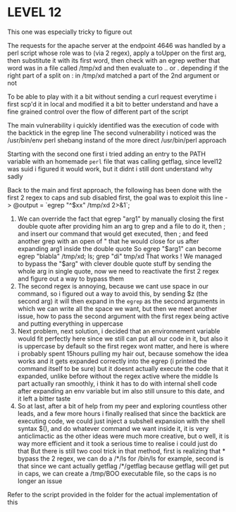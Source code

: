 # LEVEL 12

This one was especially tricky to figure out

The requests for the apache server at the endpoint 4646 was handled by a perl script whose role was to (via 2 regex), apply a toUpper on the first arg, then substitute it with its first word, then check with an egrep wether that word was in a file called /tmp/xd and then evaluate to .. or . depending if the right part of a split on : in /tmp/xd matched a part of the 2nd argument or not

To be able to play with it a bit without sending a curl request everytime i first scp'd it in local and modified it a bit to better understand and have a fine grained control over the flow of different part of the script

The main vulnerability i quickly identified was the execution of code with the backtick in the egrep line
The second vulnerability i noticed was the /usr/bin/env perl shebang instand of the more direct /usr/bin/perl approach

Starting with the second one first i tried adding an entry to the PATH variable with an homemade `perl` file that was calling getflag, since level12 was suid i figured it would work, but it didnt i still dont understand why sadly

Back to the main and first approach, the following has been done with the first 2 regex to caps and sub disabled first, the goal was to exploit this line -> @output = \`egrep "^$xx" /tmp/xd 2>&1\`;

1. We can override the fact that egrep "arg1" by manually closing the first double quote after providing him an arg to grep and a file to do it, then ; and insert our command that would get executed, then ; and feed another grep with an open of " that he would close for us after expanding arg1 inside the double quote
So egrep "$arg1" can become egrep "blabla" /tmp/xd; ls; grep "di" tmp/xd
That works ! We managed to bypass the "$arg" with clever double quote stuff by sending the whole arg in single quote, now we need to reactivate the first 2 regex and figure out a way to bypass them
2. The second regex is annoying, because we cant use space in our command, so i figured out a way to avoid this, by sending $z (the second arg) it will then expand in the `egrep` as the second arguments in which we can write all the space we want, but then we meet another issue, how to pass the second argument with the first regex being active and putting everything in uppercase
3. Next problem, next solution, i decided that an environnement variable would fit perfectly here since we still can put all our code in it, but also it is uppercase by default so the first regex wont matter, and here is where i probably spent 15hours pulling my hair out, because somehow the idea works and it gets expanded correctly into the egrep (i printed the command itself to be sure) but it doesnt actually execute the code that it expanded, unlike before without the regex active where the middle ls part actually ran smoothly, i think it has to do with internal shell code after expanding an env variable but im also still unsure to this date, and it left a bitter taste
4. So at last, after a bit of help from my peer and exploring countless other leads, and a few more hours i finally realised that since the backtick are executing code, we could just inject a subshell expansion with the shell syntax $(), and do whatever command we want inside it, it is very anticlimactic as the other ideas were much more creative, but o well, it is way more efficient and it took a serious time to realise i could just do that
But there is still two cool trick in that method, first is realizing that * bypass the 2 regex, we can do a /\*/ls for /bin/ls for example, second is that since we cant actually getflag /\*/getflag because getflag will get put in caps, we can create a /tmp/BOO executable file, so the caps is no longer an issue

Refer to the script provided in the folder for the actual implementation of this
